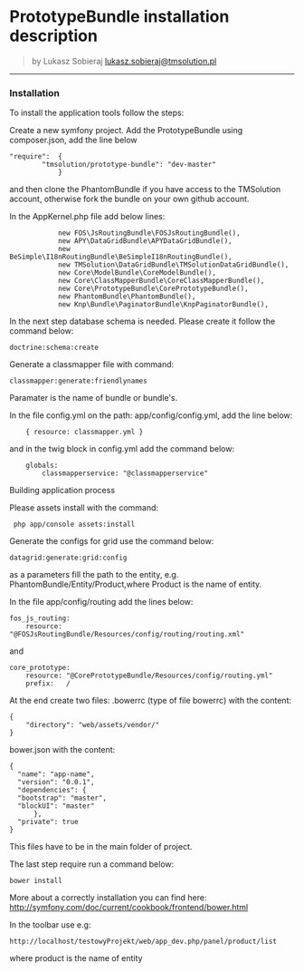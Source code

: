 # PrototypeBundle installation description

>by Lukasz Sobieraj <lukasz.sobieraj@tmsolution.pl>

---

### Installation

To install the application tools follow the steps:

Create a new symfony project. 
Add the PrototypeBundle using composer.json, add the line below
```
"require":  {
        "tmsolution/prototype-bundle": "dev-master"
            }
```
and then clone the PhantomBundle if you have access to the TMSolution account, otherwise fork the bundle on your own github account.

In the AppKernel.php file add below lines:
```
            new FOS\JsRoutingBundle\FOSJsRoutingBundle(),
            new APY\DataGridBundle\APYDataGridBundle(),
            new BeSimple\I18nRoutingBundle\BeSimpleI18nRoutingBundle(),
            new TMSolution\DataGridBundle\TMSolutionDataGridBundle(),
            new Core\ModelBundle\CoreModelBundle(),
            new Core\ClassMapperBundle\CoreClassMapperBundle(),
            new Core\PrototypeBundle\CorePrototypeBundle(),
            new PhantomBundle\PhantomBundle(),
            new Knp\Bundle\PaginatorBundle\KnpPaginatorBundle(),
```

In the next step  database schema is needed. Please create it follow the command below:
```
doctrine:schema:create
```

Generate a classmapper file with command:
```
classmapper:generate:friendlynames
```
Paramater is the name of bundle or bundle's.

 In the file config.yml on the path: app/config/config.yml, add the line below:
```
    { resource: classmapper.yml }
```
and in the twig block in config.yml  add the command below:
```
    globals:
        classmapperservice: "@classmapperservice"
```




Building application process

Please assets install with the command:
```
 php app/console assets:install
```

Generate the configs for grid use the command below:
```
datagrid:generate:grid:config
```
as a parameters fill the path to the entity, e.g. PhantomBundle/Entity/Product,where Product is the name of entity.


In the file app/config/routing add the lines below:
```
fos_js_routing:
    resource: "@FOSJsRoutingBundle/Resources/config/routing/routing.xml" 
```
and
```
core_prototype:
    resource: "@CorePrototypeBundle/Resources/config/routing.yml"
    prefix:   /
```

At the end create two files:
.bowerrc (type of file bowerrc)
with the content:
```
{
    "directory": "web/assets/vendor/"
}
```
bower.json 
with the content:
```
{
  "name": "app-name",
  "version": "0.0.1",
  "dependencies": {
  "bootstrap": "master",
  "blockUI": "master"
      },
  "private": true
}
```
This files have to be  in the main folder of project.

The last step require run a command below:
```
bower install
```
More about a correctly installation you can find here: http://symfony.com/doc/current/cookbook/frontend/bower.html


In the toolbar use e.g:
```
http://localhost/testowyProjekt/web/app_dev.php/panel/product/list
```
where product is the name of entity 

